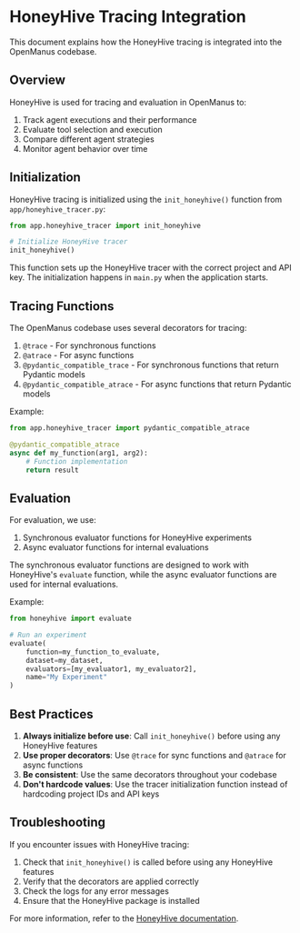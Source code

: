 # HoneyHive Tracing Integration

This document explains how the HoneyHive tracing is integrated into the OpenManus codebase.

## Overview

HoneyHive is used for tracing and evaluation in OpenManus to:

1. Track agent executions and their performance
2. Evaluate tool selection and execution
3. Compare different agent strategies
4. Monitor agent behavior over time

## Initialization

HoneyHive tracing is initialized using the `init_honeyhive()` function from `app/honeyhive_tracer.py`:

```python
from app.honeyhive_tracer import init_honeyhive

# Initialize HoneyHive tracer
init_honeyhive()
```

This function sets up the HoneyHive tracer with the correct project and API key. The initialization happens in `main.py` when the application starts.

## Tracing Functions

The OpenManus codebase uses several decorators for tracing:

1. `@trace` - For synchronous functions
2. `@atrace` - For async functions
3. `@pydantic_compatible_trace` - For synchronous functions that return Pydantic models
4. `@pydantic_compatible_atrace` - For async functions that return Pydantic models

Example:

```python
from app.honeyhive_tracer import pydantic_compatible_atrace

@pydantic_compatible_atrace
async def my_function(arg1, arg2):
    # Function implementation
    return result
```

## Evaluation

For evaluation, we use:

1. Synchronous evaluator functions for HoneyHive experiments
2. Async evaluator functions for internal evaluations

The synchronous evaluator functions are designed to work with HoneyHive's `evaluate` function, while the async evaluator functions are used for internal evaluations.

Example:

```python
from honeyhive import evaluate

# Run an experiment
evaluate(
    function=my_function_to_evaluate,
    dataset=my_dataset,
    evaluators=[my_evaluator1, my_evaluator2],
    name="My Experiment"
)
```

## Best Practices

1. **Always initialize before use**: Call `init_honeyhive()` before using any HoneyHive features
2. **Use proper decorators**: Use `@trace` for sync functions and `@atrace` for async functions
3. **Be consistent**: Use the same decorators throughout your codebase
4. **Don't hardcode values**: Use the tracer initialization function instead of hardcoding project IDs and API keys

## Troubleshooting

If you encounter issues with HoneyHive tracing:

1. Check that `init_honeyhive()` is called before using any HoneyHive features
2. Verify that the decorators are applied correctly
3. Check the logs for any error messages
4. Ensure that the HoneyHive package is installed

For more information, refer to the [HoneyHive documentation](https://docs.honeyhive.ai/). 